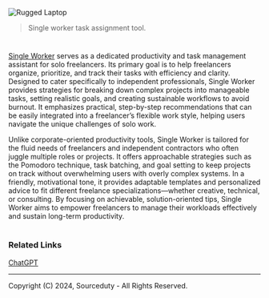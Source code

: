 ![Rugged Laptop](https://github.com/user-attachments/assets/ca68a70d-2761-444e-8a2d-3b820d5ecc42)

> Single worker task assignment tool.
#

[Single Worker](https://chatgpt.com/g/g-rlgxgl16Q-single-worker) serves as a dedicated productivity and task management assistant for solo freelancers. Its primary goal is to help freelancers organize, prioritize, and track their tasks with efficiency and clarity. Designed to cater specifically to independent professionals, Single Worker provides strategies for breaking down complex projects into manageable tasks, setting realistic goals, and creating sustainable workflows to avoid burnout. It emphasizes practical, step-by-step recommendations that can be easily integrated into a freelancer’s flexible work style, helping users navigate the unique challenges of solo work.

Unlike corporate-oriented productivity tools, Single Worker is tailored for the fluid needs of freelancers and independent contractors who often juggle multiple roles or projects. It offers approachable strategies such as the Pomodoro technique, task batching, and goal setting to keep projects on track without overwhelming users with overly complex systems. In a friendly, motivational tone, it provides adaptable templates and personalized advice to fit different freelance specializations—whether creative, technical, or consulting. By focusing on achievable, solution-oriented tips, Single Worker aims to empower freelancers to manage their workloads effectively and sustain long-term productivity.

#
### Related Links

[ChatGPT](https://github.com/sourceduty/ChatGPT)

***
Copyright (C) 2024, Sourceduty - All Rights Reserved.
